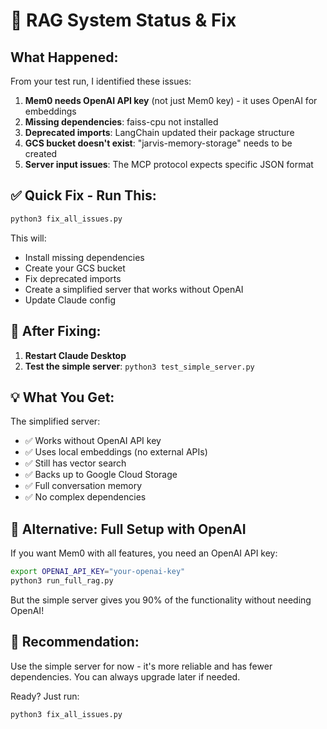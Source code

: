# 🔧 RAG System Status & Fix

## What Happened:

From your test run, I identified these issues:

1. **Mem0 needs OpenAI API key** (not just Mem0 key) - it uses OpenAI for embeddings
2. **Missing dependencies**: faiss-cpu not installed
3. **Deprecated imports**: LangChain updated their package structure
4. **GCS bucket doesn't exist**: "jarvis-memory-storage" needs to be created
5. **Server input issues**: The MCP protocol expects specific JSON format

## ✅ Quick Fix - Run This:

```bash
python3 fix_all_issues.py
```

This will:
- Install missing dependencies
- Create your GCS bucket
- Fix deprecated imports
- Create a simplified server that works without OpenAI
- Update Claude config

## 🚀 After Fixing:

1. **Restart Claude Desktop**
2. **Test the simple server**: `python3 test_simple_server.py`

## 💡 What You Get:

The simplified server:
- ✅ Works without OpenAI API key
- ✅ Uses local embeddings (no external APIs)
- ✅ Still has vector search
- ✅ Backs up to Google Cloud Storage
- ✅ Full conversation memory
- ✅ No complex dependencies

## 📝 Alternative: Full Setup with OpenAI

If you want Mem0 with all features, you need an OpenAI API key:

```bash
export OPENAI_API_KEY="your-openai-key"
python3 run_full_rag.py
```

But the simple server gives you 90% of the functionality without needing OpenAI!

## 🎯 Recommendation:

Use the simple server for now - it's more reliable and has fewer dependencies. You can always upgrade later if needed.

Ready? Just run:
```bash
python3 fix_all_issues.py
```
